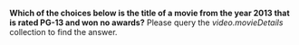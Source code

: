 __Which of the choices below is the title of a movie from the year 2013 that is
rated PG-13 and won no awards?__ Please query the _video.movieDetails_ collection
to find the answer.
